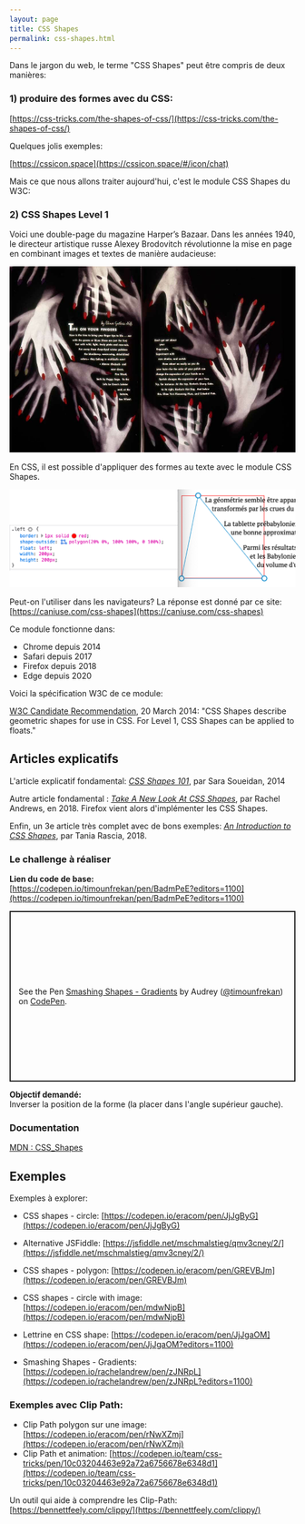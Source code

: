 ```yaml
---
layout: page
title: CSS Shapes
permalink: css-shapes.html
---
```


Dans le jargon du web, le terme "CSS Shapes" peut être compris de deux manières: 

### 1) produire des formes avec du CSS:

[https://css-tricks.com/the-shapes-of-css/](https://css-tricks.com/the-shapes-of-css/)

Quelques jolis exemples:

[https://cssicon.space](https://cssicon.space/#/icon/chat)

Mais ce que nous allons traiter aujourd'hui, c'est le module CSS Shapes du W3C:

### 2) CSS Shapes Level 1

Voici une double-page du magazine Harper’s Bazaar. Dans les années 1940, le directeur artistique russe Alexey Brodovitch révolutionne la mise en page en combinant images et textes de manière audacieuse:

![Double page de Harper’s Bazaar](img/css-shapes/BrodovitchCW1.jpg)

En CSS, il est possible d'appliquer des formes au texte avec le module CSS Shapes.

![Exemple de shape-outside](img/css-shapes/exemple-shape-outside.png)

Peut-on l'utiliser dans les navigateurs? La réponse est donné par ce site: 
[https://caniuse.com/css-shapes](https://caniuse.com/css-shapes)

Ce module fonctionne dans:

- Chrome depuis 2014
- Safari depuis 2017
- Firefox depuis 2018
- Edge depuis 2020

Voici la spécification W3C de ce module:

[W3C Candidate Recommendation](https://www.w3.org/TR/css-shapes/), 20 March 2014: "CSS Shapes describe geometric shapes for use in CSS. For Level 1, CSS Shapes can be applied to floats."

## Articles explicatifs

L'article explicatif fondamental:
*[CSS Shapes 101](https://alistapart.com/article/css-shapes-101/)*, par Sara Soueidan, 2014

Autre article fondamental : *[Take A New Look At CSS Shapes](https://www.smashingmagazine.com/2018/09/css-shapes/)*, par Rachel Andrews, en 2018. Firefox vient alors d'implémenter les CSS Shapes.

Enfin, un 3e article très complet avec de bons exemples: *[An Introduction to CSS Shapes](https://tympanus.net/codrops/2018/11/29/an-introduction-to-css-shapes/)*, par Tania Rascia, 2018.

### Le challenge à réaliser


**Lien du code de base:**  
[https://codepen.io/timounfrekan/pen/BadmPeE?editors=1100](https://codepen.io/timounfrekan/pen/BadmPeE?editors=1100)

<p class="codepen" data-height="300" data-default-tab="css,result" data-slug-hash="BadmPeE" data-editable="true" data-user="timounfrekan" style="height: 300px; box-sizing: border-box; display: flex; align-items: center; justify-content: center; border: 2px solid; margin: 1em 0; padding: 1em;">
  <span>See the Pen <a href="https://codepen.io/timounfrekan/pen/BadmPeE">
  Smashing Shapes - Gradients</a> by Audrey (<a href="https://codepen.io/timounfrekan">@timounfrekan</a>)
  on <a href="https://codepen.io">CodePen</a>.</span>
</p>

**Objectif demandé:**  
Inverser la position de la forme (la placer dans l'angle supérieur gauche).


### Documentation

[MDN : CSS_Shapes](https://developer.mozilla.org/fr/docs/Web/CSS/CSS_Shapes)

## Exemples


Exemples à explorer: 

- CSS shapes - circle: [https://codepen.io/eracom/pen/JjJgByG](https://codepen.io/eracom/pen/JjJgByG)
- Alternative JSFiddle: [https://jsfiddle.net/mschmalstieg/qmv3cney/2/](https://jsfiddle.net/mschmalstieg/qmv3cney/2/)


- CSS shapes - polygon: [https://codepen.io/eracom/pen/GREVBJm](https://codepen.io/eracom/pen/GREVBJm)



- CSS shapes - circle with image: [https://codepen.io/eracom/pen/mdwNjpB](https://codepen.io/eracom/pen/mdwNjpB)
- Lettrine en CSS shape: [https://codepen.io/eracom/pen/JjJgaOM](https://codepen.io/eracom/pen/JjJgaOM?editors=1100)
- Smashing Shapes - Gradients: [https://codepen.io/rachelandrew/pen/zJNRpL](https://codepen.io/rachelandrew/pen/zJNRpL?editors=1100)

### Exemples avec Clip Path:

- Clip Path polygon sur une image: [https://codepen.io/eracom/pen/rNwXZmj](https://codepen.io/eracom/pen/rNwXZmj)
- Clip Path et animation: [https://codepen.io/team/css-tricks/pen/10c03204463e92a72a6756678e6348d1](https://codepen.io/team/css-tricks/pen/10c03204463e92a72a6756678e6348d1)

Un outil qui aide à comprendre les Clip-Path: [https://bennettfeely.com/clippy/](https://bennettfeely.com/clippy/)
